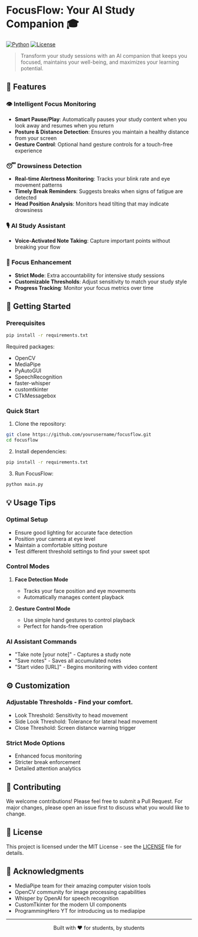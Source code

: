 # FocusFlow: Your AI Study Companion 🎓

[![Python](https://img.shields.io/badge/Python-3.7+-blue.svg)](https://www.python.org/downloads/)
[![License](https://img.shields.io/badge/License-MIT-green.svg)](LICENSE)

> Transform your study sessions with an AI companion that keeps you focused, maintains your well-being, and maximizes your learning potential.

## 🌟 Features

### 👁️ Intelligent Focus Monitoring

- **Smart Pause/Play**: Automatically pauses your study content when you look away and resumes when you return
- **Posture & Distance Detection**: Ensures you maintain a healthy distance from your screen
- **Gesture Control**: Optional hand gesture controls for a touch-free experience

### 😴 Drowsiness Detection

- **Real-time Alertness Monitoring**: Tracks your blink rate and eye movement patterns
- **Timely Break Reminders**: Suggests breaks when signs of fatigue are detected
- **Head Position Analysis**: Monitors head tilting that may indicate drowsiness

### 🎙️ AI Study Assistant

- **Voice-Activated Note Taking**: Capture important points without breaking your flow

### 🎯 Focus Enhancement

- **Strict Mode**: Extra accountability for intensive study sessions
- **Customizable Thresholds**: Adjust sensitivity to match your study style
- **Progress Tracking**: Monitor your focus metrics over time

## 🚀 Getting Started

### Prerequisites

```bash
pip install -r requirements.txt
```

Required packages:

- OpenCV
- MediaPipe
- PyAutoGUI
- SpeechRecognition
- faster-whisper
- customtkinter
- CTkMessagebox

### Quick Start

1. Clone the repository:

```bash
git clone https://github.com/yourusername/focusflow.git
cd focusflow
```

2. Install dependencies:

```bash
pip install -r requirements.txt
```

3. Run FocusFlow:

```bash
python main.py
```

## 💡 Usage Tips

### Optimal Setup

- Ensure good lighting for accurate face detection
- Position your camera at eye level
- Maintain a comfortable sitting posture
- Test different threshold settings to find your sweet spot

### Control Modes

1. **Face Detection Mode**

   - Tracks your face position and eye movements
   - Automatically manages content playback

2. **Gesture Control Mode**
   - Use simple hand gestures to control playback
   - Perfect for hands-free operation

### AI Assistant Commands

- "Take note [your note]" - Captures a study note
- "Save notes" - Saves all accumulated notes
- "Start video [URL]" - Begins monitoring with video content

## ⚙️ Customization

### Adjustable Thresholds - Find your comfort.

- Look Threshold: Sensitivity to head movement
- Side Look Threshold: Tolerance for lateral head movement
- Close Threshold: Screen distance warning trigger

### Strict Mode Options

- Enhanced focus monitoring
- Stricter break enforcement
- Detailed attention analytics

## 🤝 Contributing

We welcome contributions! Please feel free to submit a Pull Request. For major changes, please open an issue first to discuss what you would like to change.

## 📝 License

This project is licensed under the MIT License - see the [LICENSE](LICENSE) file for details.

## 🙏 Acknowledgments

- MediaPipe team for their amazing computer vision tools
- OpenCV community for image processing capabilities
- Whisper by OpenAI for speech recognition
- CustomTkinter for the modern UI components
- ProgrammingHero YT for introducing us to mediapipe

---

<p align="center">Built with ❤️ for students, by students</p>
